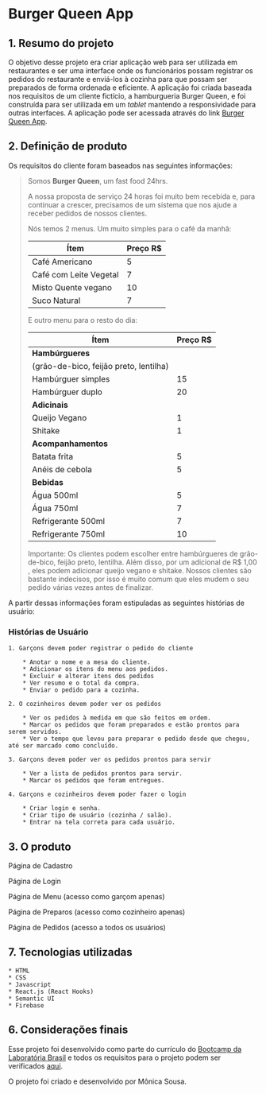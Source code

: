 # Burger Queen App



## 1. Resumo do projeto

O objetivo desse projeto era criar aplicação web para ser utilizada em restaurantes e ser uma interface onde os funcionários possam registrar os pedidos do restaurante e enviá-los à cozinha para que possam ser preparados de forma ordenada e eficiente. A aplicação foi criada baseada nos requisitos de um cliente fictício, a hamburgueria Burger Queen, e foi construída para ser utilizada em um _tablet_ mantendo a responsividade para outras
interfaces. A aplicação pode ser acessada através do link [Burger Queen App](https://burger-queen-1253c.firebaseapp.com).

## 2. Definição de produto

Os requisitos do cliente foram baseados nas seguintes informações:

> Somos **Burger Queen**, um fast food 24hrs.
>
>A nossa proposta de serviço 24 horas foi muito bem recebida e, para continuar a
>crescer, precisamos de um sistema que nos ajude a receber pedidos de nossos
>clientes.
>
>Nós temos 2 menus. Um muito simples para o café da manhã:
>
>| Ítem                      |Preço R$|
>|---------------------------|------|
>| Café Americano            |    5 |
>| Café com Leite Vegetal    |    7 |
>| Misto Quente vegano       |   10 |
>| Suco Natural              |    7 |
>
>E outro menu para o resto do dia:
>
>| Ítem                      |Preço R$|
>|---------------------------|------|
>|**Hambúrgueres**           |      |
>|(grão-de-bico, feijão preto, lentilha)|
>|Hambúrguer simples         |    15|
>|Hambúrguer duplo           |    20|
>|**Adicinais**              |      |
>|Queijo Vegano              |     1|
>|Shitake                    |     1|
>|**Acompanhamentos**        |      |
>|Batata frita               |     5|
>|Anéis de cebola            |     5|
>|**Bebidas**                |      |
>|Água 500ml                 |     5|
>|Água 750ml                 |     7|
>|Refrigerante 500ml         |     7|
>|Refrigerante 750ml         |    10|
>
>Importante: Os clientes podem escolher entre hambúrgueres de grão-de-bico, feijão preto, lentilha. 
>Além disso, por um adicional de R$ 1,00 , eles podem adicionar queijo vegano e shitake.
>Nossos clientes são bastante indecisos, por isso é muito comum que eles mudem o
>seu pedido várias vezes antes de finalizar.

A partir dessas informações foram estipuladas as seguintes histórias de usuário:

### Histórias de Usuário

    1. Garçons devem poder registrar o pedido do cliente

        * Anotar o nome e a mesa do cliente.
        * Adicionar os itens do menu aos pedidos.
        * Excluir e alterar itens dos pedidos
        * Ver resumo e o total da compra.
        * Enviar o pedido para a cozinha.

    2. O cozinheiros devem poder ver os pedidos

        * Ver os pedidos à medida em que são feitos em ordem.
        * Marcar os pedidos que foram preparados e estão prontos para serem servidos.
        * Ver o tempo que levou para preparar o pedido desde que chegou, até ser marcado como concluído.

    3. Garçons devem poder ver os pedidos prontos para servir

        * Ver a lista de pedidos prontos para servir.
        * Marcar os pedidos que foram entregues.

    4. Garçons e cozinheiros devem poder fazer o login

        * Criar login e senha.
        * Criar tipo de usuário (cozinha / salão).
        * Entrar na tela correta para cada usuário.

## 3. O produto

Página de Cadastro

Página de Login

Página de Menu (acesso como garçom apenas)

Página de Preparos (acesso como cozinheiro apenas)

Página de Pedidos (acesso a todos os usuários)


## 7. Tecnologias utilizadas

    * HTML
    * CSS
    * Javascript 
    * React.js (React Hooks)
    * Semantic UI
    * Firebase

## 6. Considerações finais

Esse projeto foi desenvolvido como parte do currículo do [Bootcamp da Laboratória Brasil](https://www.laboratoria.la/br) e todos os requisitos para o projeto podem ser verificados [aqui](https://github.com/Laboratoria/SAP003-burger-queen).

O projeto foi criado e desenvolvido por Mônica Sousa.



